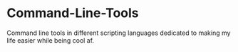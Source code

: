 # Command-Line-Tools
Command line tools in different scripting languages dedicated to making my life easier while being cool af.
